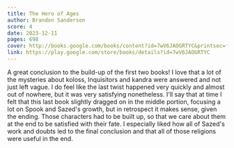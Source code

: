 ```yaml
---
title: The Hero of Ages
author: Brandon Sanderson
score: 4
date: 2023-12-11
pages: 698
cover: http://books.google.com/books/content?id=7wV6JAOGRTYC&printsec=frontcover&img=1&zoom=1&source=gbs_api
link: https://play.google.com/store/books/details?id=7wV6JAOGRTYC
---
```

A great conclusion to the build-up of the first two books! I love that a lot of the mysteries about koloss, Inquisitors and kandra were answered and not just left vague. I do feel like the last twist happened very quickly and almost out of nowhere, but it was very satisfying nonetheless. I'll say that at time I felt that this last book slightly dragged on in the middle portion, focusing a lot on Spook and Sazed's growth, but in retrospect it makes sense, given the ending. Those characters had to be built up, so that we care about them at the end to be satisfied with their fate. I especially liked how all of Sazed's work and doubts led to the final conclusion and that all of those religions were useful in the end. 